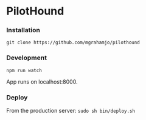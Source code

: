 # PilotHound

### Installation

`git clone https://github.com/mgrahamjo/pilothound`

### Development

`npm run watch`

App runs on localhost:8000.

### Deploy

From the production server: `sudo sh bin/deploy.sh`

